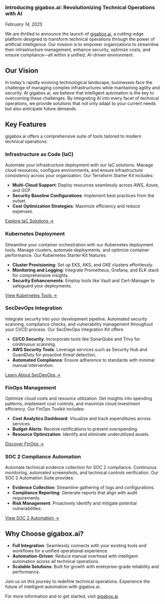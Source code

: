 ### Introducing gigabox.ai: Revolutionizing Technical Operations with AI

*February 14, 2025*

We are thrilled to announce the launch of [gigabox.ai](https://www.gigabox.ai), a cutting-edge platform designed to transform technical operations through the power of artificial intelligence. Our mission is to empower organizations to streamline their infrastructure management, enhance security, optimize costs, and ensure compliance—all within a unified, AI-driven environment.

## Our Vision

In today's rapidly evolving technological landscape, businesses face the challenge of managing complex infrastructures while maintaining agility and security. At gigabox.ai, we believe that intelligent automation is the key to overcoming these challenges. By integrating AI into every facet of technical operations, we provide solutions that not only adapt to your current needs but also anticipate future demands.

## Key Features

gigabox.ai offers a comprehensive suite of tools tailored to modern technical operations:

### Infrastructure as Code (IaC)

Automate your infrastructure deployment with our IaC solutions. Manage cloud resources, configure environments, and ensure infrastructure consistency across your organization. Our Terraform Starter Kit includes:

- **Multi-Cloud Support**: Deploy resources seamlessly across AWS, Azure, and GCP.
- **Security Baseline Configurations**: Implement best practices from the outset.
- **Cost Optimization Strategies**: Maximize efficiency and reduce expenses.

[Explore IaC Solutions →](https://www.gigabox.ai/ops/iac)

### Kubernetes Deployment

Streamline your container orchestration with our Kubernetes deployment tools. Manage clusters, automate deployments, and optimize container performance. Our Kubernetes Starter Kit features:

- **Cluster Provisioning**: Set up EKS, AKS, and GKE clusters effortlessly.
- **Monitoring and Logging**: Integrate Prometheus, Grafana, and ELK stack for comprehensive insights.
- **Security Enhancements**: Employ tools like Vault and Cert-Manager to safeguard your deployments.

[View Kubernetes Tools →](https://www.gigabox.ai/ops/kubernetes)

### SecDevOps Integration

Integrate security into your development pipeline. Automated security scanning, compliance checks, and vulnerability management throughout your CI/CD process. Our SecDevOps Integration Kit offers:

- **CI/CD Security**: Incorporate tools like SonarQube and Trivy for continuous scanning.
- **AWS Security Tools**: Leverage services such as Security Hub and GuardDuty for proactive threat detection.
- **Automated Compliance**: Ensure adherence to standards with minimal manual intervention.

[Learn About SecDevOps →](https://www.gigabox.ai/ops/secdevops)

### FinOps Management

Optimize cloud costs and resource utilization. Get insights into spending patterns, implement cost controls, and maximize cloud investment efficiency. Our FinOps Toolkit includes:

- **Cost Analytics Dashboard**: Visualize and track expenditures across services.
- **Budget Alerts**: Receive notifications to prevent overspending.
- **Resource Optimization**: Identify and eliminate underutilized assets.

[Discover FinOps →](https://www.gigabox.ai/ops/finops)

### SOC 2 Compliance Automation

Automate technical evidence collection for SOC 2 compliance. Continuous monitoring, automated screenshots, and technical controls verification. Our SOC 2 Automation Suite provides:

- **Evidence Collection**: Streamline gathering of logs and configurations.
- **Compliance Reporting**: Generate reports that align with audit requirements.
- **Risk Management**: Proactively identify and mitigate potential vulnerabilities.

[View SOC 2 Automation →](https://www.gigabox.ai/ops/soc2)

## Why Choose gigabox.ai?

- **Full Integration**: Seamlessly connects with your existing tools and workflows for a unified operational experience.
- **Automation-Driven**: Reduce manual overhead with intelligent automation across all technical operations.
- **Scalable Solutions**: Built for growth with enterprise-grade reliability and performance.

Join us on this journey to redefine technical operations. Experience the future of intelligent automation with gigabox.ai.

For more information and to get started, visit [gigabox.ai](https://www.gigabox.ai).
